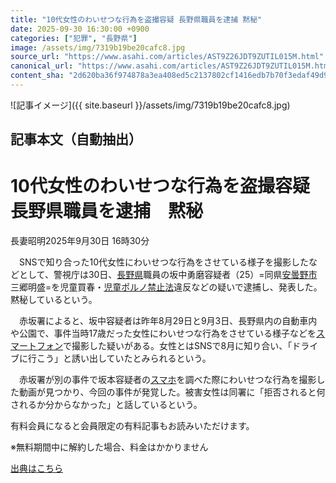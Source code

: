 ```yaml
---
title: "10代女性のわいせつな行為を盗撮容疑 長野県職員を逮捕 黙秘"
date: 2025-09-30 16:30:00 +0900
categories: ["犯罪", "長野県"]
image: /assets/img/7319b19be20cafc8.jpg
source_url: "https://www.asahi.com/articles/AST9Z26JDT9ZUTIL015M.html"
canonical_url: "https://www.asahi.com/articles/AST9Z26JDT9ZUTIL015M.html"
content_sha: "2d620ba36f974878a3ea408ed5c2137802cf1416edb7b70f3edaf49d9094bbe9"
---
```


![記事イメージ]({{ site.baseurl }}/assets/img/7319b19be20cafc8.jpg)

## 記事本文（自動抽出）
<div><main role="main" id="main"><p></p><div class="y_Qv3"><h1>10代女性のわいせつな行為を盗撮容疑　長野県職員を逮捕　黙秘</h1><p class="mhPng"><span class="H8KYB">長妻昭明</span><span class="UDj4P"><time datetime="2025-09-30T07:30:00.000Z">2025年9月30日 16時30分</time></span></p></div><p id="gsm_above_SnsUtilityArea"></p><p x-component-name="CommentHeadline" x-component-data='{"commentCount":0,"commentators":[],"mode":"pc"}'></p><div class="nfyQp"><p>　SNSで知り合った10代女性にわいせつな行為をさせている様子を撮影したなどとして、警視庁は30日、<a href="http://www.asahi.com/area/nagano/" title="長野県 のトピックスを開く" class="eWgMZ">長野県</a>職員の坂中勇磨容疑者（25）=同県<a href="//www.asahi.com/topics/word/%E5%AE%89%E6%9B%87%E9%87%8E%E5%B8%82.html" title="安曇野市 のトピックスを開く" class="eWgMZ">安曇野市</a>三郷明盛=を児童買春・<a href="//www.asahi.com/topics/word/%E5%85%90%E7%AB%A5%E3%83%9D%E3%83%AB%E3%83%8E%E7%A6%81%E6%AD%A2%E6%B3%95.html" title="児童ポルノ禁止法 のトピックスを開く" class="eWgMZ">児童ポルノ禁止法</a>違反などの疑いで逮捕し、発表した。黙秘しているという。</p><p>　赤坂署によると、坂中容疑者は昨年8月29日と9月3日、長野県内の自動車内や公園で、事件当時17歳だった女性にわいせつな行為をさせている様子などを<a href="//www.asahi.com/topics/word/%E3%82%B9%E3%83%9E%E3%83%BC%E3%83%88%E3%83%95%E3%82%A9%E3%83%B3.html" title="スマートフォン のトピックスを開く" class="eWgMZ">スマートフォン</a>で撮影した疑いがある。女性とはSNSで8月に知り合い、「ドライブに行こう」と誘い出していたとみられるという。</p><p>　赤坂署が別の事件で坂本容疑者の<a href="//www.asahi.com/topics/word/%E3%82%B9%E3%83%9E%E3%83%BC%E3%83%88%E3%83%95%E3%82%A9%E3%83%B3.html" title="スマホ のトピックスを開く" class="eWgMZ">スマホ</a>を調べた際にわいせつな行為を撮影した動画が見つかり、今回の事件が発覚した。被害女性は同署に「拒否されると何されるか分からなかった」と話しているという。</p><p id="_gtm_LastLine"></p></div><p></p><div class="NbZMW"><div class="PxAm1"><p>有料会員になると会員限定の<span>有料記事もお読みいただけます。</span></p></div><p class="eQShK">※無料期間中に解約した場合、料金はかかりません</p></div><p x-component-name="WriterProfile" x-component-data='{"writerProfile":{"writerProfileList":[],"isWriterFollowAvailableMember":false},"isFreeArea":true}'></p><p x-component-name="ArticleCommentList" x-component-data='{"commentCount":0,"commentList":[],"shareUrlBase":"https://www.asahi.com/articles/AST9Z26JDT9ZUTIL015M.html","articleId":"AST9Z26JDT9ZUTIL015M","commentIdParam":"","equalCommentIdIndex":-1,"isAuthorized":true,"isFreePlan":false,"isPaidMember":false,"isPresent":false,"isHazard":false,"freeUrlBase":"//www.asahi.com","digitalUrlBase":"//digital.asahi.com"}'></p></main></div>

[出典はこちら](https://www.asahi.com/articles/AST9Z26JDT9ZUTIL015M.html)

